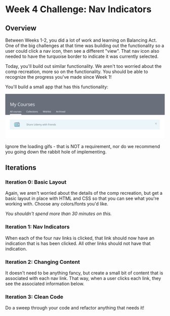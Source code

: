 # Week 4 Challenge: Nav Indicators

## Overview

Between Weeks 1-2, you did a lot of work and learning on Balancing Act. One of the big challenges at that time was building out the functionality so a user could click a nav icon, then see a different "view". That nav icon also needed to have the turquoise border to indicate it was currently selected.

Today, you'll build out similar functionality. We aren't too worried about the comp recreation, more so on the functionality. You should be able to recognize the progress you've made since Week 1!

You'll build a small app that has this functionality:

<img src="./udemy.gif">

Ignore the loading gifs - that is NOT a requirement, nor do we recommend you going down the rabbit hole of implementing.

## Iterations

### Iteration 0: Basic Layout

Again, we aren't worried about the details of the comp recreation, but get a basic layout in place with HTML and CSS so that you can see what you're working with. Choose any colors/fonts you'd like.

_You shouldn't spend more than 30 minutes on this._

### Iteration 1: Nav Indicators

When each of the four nav links is clicked, that link should now have an indication that is has been clicked. All other links should not have that indication.

### Iteration 2: Changing Content

It doesn't need to be anything fancy, but create a small bit of content that is associated with each nav link. That way, when a user clicks each link, they see the associated information below.

### Iteration 3: Clean Code

Do a sweep through your code and refactor anything that needs it!

